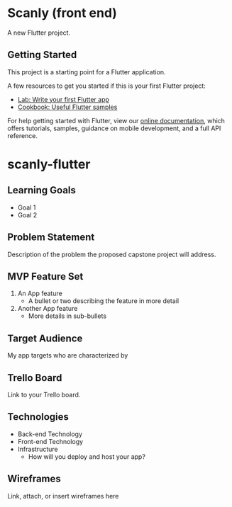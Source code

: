 # Scanly (front end)

A new Flutter project.

## Getting Started

This project is a starting point for a Flutter application.

A few resources to get you started if this is your first Flutter project:

- [Lab: Write your first Flutter app](https://flutter.dev/docs/get-started/codelab)
- [Cookbook: Useful Flutter samples](https://flutter.dev/docs/cookbook)

For help getting started with Flutter, view our
[online documentation](https://flutter.dev/docs), which offers tutorials,
samples, guidance on mobile development, and a full API reference.
# scanly-flutter

## Learning Goals
- Goal 1
- Goal 2

## Problem Statement

Description of the problem the proposed capstone project will address.

## MVP Feature Set

1.  An App feature
    - A bullet or two describing the feature in more detail
1.  Another App feature
    - More details in sub-bullets

## Target Audience

My app targets <something> who are characterized by <something else>

## Trello Board
Link to your Trello board.

## Technologies

- Back-end Technology
- Front-end Technology
- Infrastructure
  - How will you deploy and host your app?

## Wireframes

Link, attach, or insert wireframes here



